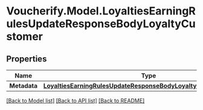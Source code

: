 # Voucherify.Model.LoyaltiesEarningRulesUpdateResponseBodyLoyaltyCustomer

## Properties

Name | Type | Description | Notes
------------ | ------------- | ------------- | -------------
**Metadata** | [**LoyaltiesEarningRulesUpdateResponseBodyLoyaltyCustomerMetadata**](LoyaltiesEarningRulesUpdateResponseBodyLoyaltyCustomerMetadata.md) |  | [optional] 

[[Back to Model list]](../../README.md#documentation-for-models) [[Back to API list]](../../README.md#documentation-for-api-endpoints) [[Back to README]](../../README.md)

